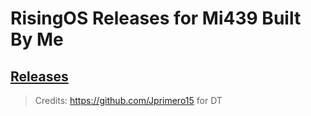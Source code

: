 # RisingOS Releases for Mi439 Built By Me
## [Releases](https://github.com/ahmetakif616/risingos_releases/releases/)
> Credits: https://github.com/Jprimero15 for DT
